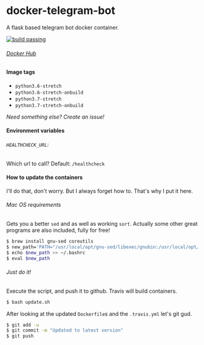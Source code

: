 # docker-telegram-bot
A flask based telegram bot docker container.

[![build passing](https://travis-ci.org/luckydonald/docker-telegram-bot.svg?branch=master)](https://travis-ci.org/luckydonald/docker-telegram-bot)

###### [Docker Hub](https://hub.docker.com/r/luckydonald/telegram-bot/)


#### Image tags

- `python3.6-stretch`
- `python3.6-stretch-onbuild`
- `python3.7-stretch`
- `python3.7-stretch-onbuild`

_Need something else? Create an issue!_

#### Environment variables
###### `HEALTHCHECK_URL`:
Which url to call?
Default: `/healthcheck`

####  How to update the containers

I'll do that, don't worry. But I always forget how to.
That's why I put it here.

###### Mac OS requirements
Gets you a better `sed` and as well as working `sort`. Actually some other great programs are also included, fully for free!
```bash
$ brew install gnu-sed coreutils
$ new_path='PATH="/usr/local/opt/gnu-sed/libexec/gnubin:/usr/local/opt/coreutils/libexec/gnubin:$PATH"'
$ echo $new_path >> ~/.bashrc
$ eval $new_path
```

###### Just do it!
Execute the script, and push it to github.
Travis will build containers.
```bash
$ bash update.sh
```
After looking at the updated `Dockerfile`s and the `.travis.yml` let's git gud.
```bash
$ git add -u
$ git commit -m "Updated to latest version"
$ git push
```

